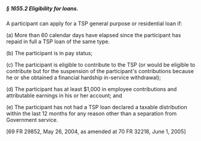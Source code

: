 ##### § 1655.2 Eligibility for loans. #####

A participant can apply for a TSP general purpose or residential loan if:

(a) More than 60 calendar days have elapsed since the participant has repaid in full a TSP loan of the same type.

(b) The participant is in pay status;

(c) The participant is eligible to contribute to the TSP (or would be eligible to contribute but for the suspension of the participant's contributions because he or she obtained a financial hardship in-service withdrawal);

(d) The participant has at least $1,000 in employee contributions and attributable earnings in his or her account; and

(e) The participant has not had a TSP loan declared a taxable distribution within the last 12 months for any reason other than a separation from Government service.

[69 FR 29852, May 26, 2004, as amended at 70 FR 32218, June 1, 2005]
